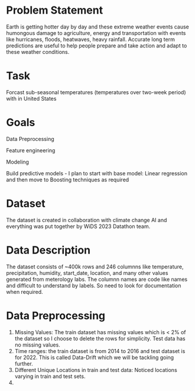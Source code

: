 
# Problem Statement

Earth is getting hotter day by day and these extreme weather events cause humongous damage to agriculture, energy and transportation with events like hurricanes, floods, heatwaves, heavy rainfall. Accurate long term predictions are useful to help people prepare and take action and adapt to these weather conditions.

# Task

Forcast sub-seasonal temperatures (temperatures over two-week period) with in United States

# Goals

Data Preprocessing

Feature engineering

Modeling

Build predictive models - I plan to start with base model: Linear regression and then move to Boosting techniques as required

# Dataset

The dataset is created in collaboration with climate change AI and everything was put together by WiDS 2023 Datathon team. 

# Data Description

The dataset consists of ~400k rows and 246 columnns like temperature, precipitation, humidity, start_date, location, and many other values generated from meterology labs. The columnn names are code like names and difficult to understand by labels. So need to look for documentation when required.

# Data Preprocessing

1. Missing Values: The train dataset has missing values which is < 2% of the dataset so I choose to delete the rows for simplicity. Test data has no missing values.
2. Time ranges: the train dataset is from 2014 to 2016 and test dataset is for 2022. This is called Data-Drift which we will be tackling going further.
3. Different Unique Locations in train and test data: Noticed locations varying in train and test sets. 
4. 









